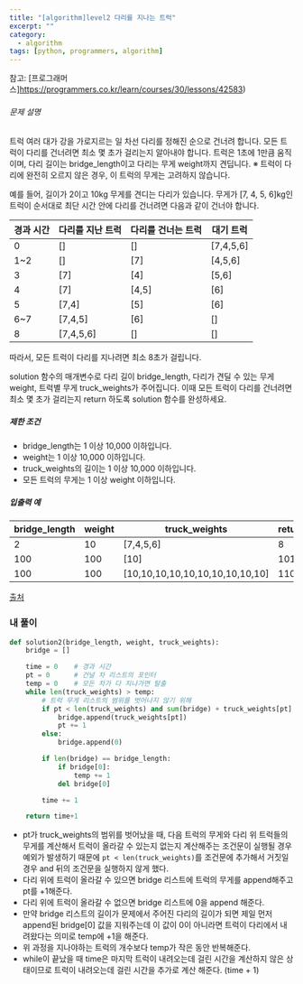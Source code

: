 ```yaml
---
title: "[algorithm]level2 다리를 지나는 트럭"
excerpt: ""
category:
  - algorithm
tags: [python, programmers, algorithm]
---
```


참고: [프로그래머스]https://programmers.co.kr/learn/courses/30/lessons/42583)

###### 문제 설명

트럭 여러 대가 강을 가로지르는 일 차선 다리를 정해진 순으로 건너려 합니다. 모든 트럭이 다리를 건너려면 최소 몇 초가 걸리는지 알아내야 합니다. 트럭은 1초에 1만큼 움직이며, 다리 길이는 bridge_length이고 다리는 무게 weight까지 견딥니다.
※ 트럭이 다리에 완전히 오르지 않은 경우, 이 트럭의 무게는 고려하지 않습니다.

예를 들어, 길이가 2이고 10kg 무게를 견디는 다리가 있습니다. 무게가 [7, 4, 5, 6]kg인 트럭이 순서대로 최단 시간 안에 다리를 건너려면 다음과 같이 건너야 합니다.

| 경과 시간 | 다리를 지난 트럭 | 다리를 건너는 트럭 | 대기 트럭 |
| --------- | ---------------- | ------------------ | --------- |
| 0         | []               | []                 | [7,4,5,6] |
| 1~2       | []               | [7]                | [4,5,6]   |
| 3         | [7]              | [4]                | [5,6]     |
| 4         | [7]              | [4,5]              | [6]       |
| 5         | [7,4]            | [5]                | [6]       |
| 6~7       | [7,4,5]          | [6]                | []        |
| 8         | [7,4,5,6]        | []                 | []        |

따라서, 모든 트럭이 다리를 지나려면 최소 8초가 걸립니다.

solution 함수의 매개변수로 다리 길이 bridge_length, 다리가 견딜 수 있는 무게 weight, 트럭별 무게 truck_weights가 주어집니다. 이때 모든 트럭이 다리를 건너려면 최소 몇 초가 걸리는지 return 하도록 solution 함수를 완성하세요.

##### 제한 조건

- bridge_length는 1 이상 10,000 이하입니다.
- weight는 1 이상 10,000 이하입니다.
- truck_weights의 길이는 1 이상 10,000 이하입니다.
- 모든 트럭의 무게는 1 이상 weight 이하입니다.

##### 입출력 예

| bridge_length | weight | truck_weights                   | return |
| ------------- | ------ | ------------------------------- | ------ |
| 2             | 10     | [7,4,5,6]                       | 8      |
| 100           | 100    | [10]                            | 101    |
| 100           | 100    | [10,10,10,10,10,10,10,10,10,10] | 110    |

[출처](http://icpckorea.org/2016/ONLINE/problem.pdf)



### 내 풀이

```python
def solution2(bridge_length, weight, truck_weights):
    bridge = []

    time = 0    # 경과 시간
    pt = 0      # 건널 차 리스트의 포인터
    temp = 0    # 모든 차가 다 지나가면 탈출
    while len(truck_weights) > temp:
        # 트럭 무게 리스트의 범위를 벗어나지 않기 위해
        if pt < len(truck_weights) and sum(bridge) + truck_weights[pt] <= weight:
            bridge.append(truck_weights[pt])
            pt += 1
        else:
            bridge.append(0)

        if len(bridge) == bridge_length:
            if bridge[0]:
                temp += 1
            del bridge[0]

        time += 1

    return time+1
```

- pt가 truck_weights의 범위를 벗어났을 때, 다음 트럭의 무게와 다리 위 트럭들의 무게를 계산해서 트럭이 올라갈 수 있는지 없는지 계산해주는 조건문이 실행될 경우 예외가 발생하기 때문에 `pt < len(truck_weights)`를 조건문에 추가해서 거짓일 경우 and 뒤의 조건문을 실행하지 않게 했다.
- 다리 위에 트럭이 올라갈 수 있으면 bridge 리스트에 트럭의 무게를 append해주고 pt를 +1해준다.
- 다리 위에 트럭이 올라갈 수 없으면 bridge 리스트에 0을 append 해준다.
- 만약 bridge 리스트의 길이가 문제에서 주어진 다리의 길이가 되면 제일 먼저 append된 bridge[0] 값을 지워주는데 이 값이 0이 아니라면 트럭이 다리에서 내려왔다는 의미로 temp에 +1을 해준다.
- 위 과정을 지나야하는 트럭의 개수보다 temp가 작은 동안 반복해준다.
- while이 끝났을 때 time은 마지막 트럭이 내려오는데 걸린 시간을 계산하지 않은 상태이므로 트럭이 내려오는데 걸린 시간을 추가로 계산 해준다. (time + 1)